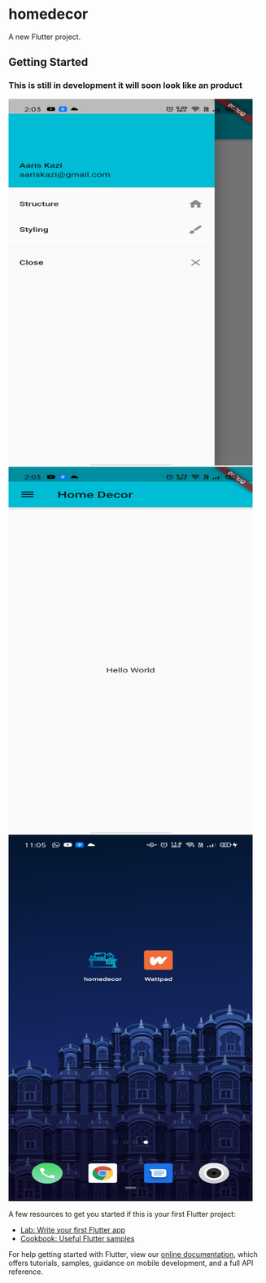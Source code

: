 # homedecor

A new Flutter project.
## Getting Started

### This is still in development it will soon look like an product 
<img src="https://github.com/Aaris-Kazi/Home-decors-By-Flutters/blob/master/Drawer.jpg" width=480  height=720><img src="https://github.com/Aaris-Kazi/Home-decors-By-Flutters/blob/master/material.jpg" width=480  height=720><img src="https://github.com/Aaris-Kazi/Home-decors-By-Flutters/blob/master/home-icon.jpg" width=480  height=720>    

A few resources to get you started if this is your first Flutter project:

- [Lab: Write your first Flutter app](https://flutter.dev/docs/get-started/codelab)
- [Cookbook: Useful Flutter samples](https://flutter.dev/docs/cookbook)

For help getting started with Flutter, view our
[online documentation](https://flutter.dev/docs), which offers tutorials,
samples, guidance on mobile development, and a full API reference.
